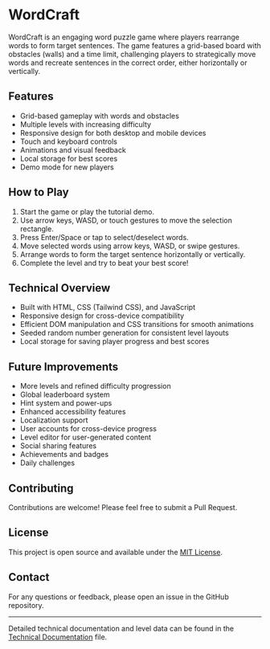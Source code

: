 # WordCraft

WordCraft is an engaging word puzzle game where players rearrange words to form target sentences. The game features a grid-based board with obstacles (walls) and a time limit, challenging players to strategically move words and recreate sentences in the correct order, either horizontally or vertically.

## Features

- Grid-based gameplay with words and obstacles
- Multiple levels with increasing difficulty
- Responsive design for both desktop and mobile devices
- Touch and keyboard controls
- Animations and visual feedback
- Local storage for best scores
- Demo mode for new players

## How to Play

1. Start the game or play the tutorial demo.
2. Use arrow keys, WASD, or touch gestures to move the selection rectangle.
3. Press Enter/Space or tap to select/deselect words.
4. Move selected words using arrow keys, WASD, or swipe gestures.
5. Arrange words to form the target sentence horizontally or vertically.
6. Complete the level and try to beat your best score!

## Technical Overview

- Built with HTML, CSS (Tailwind CSS), and JavaScript
- Responsive design for cross-device compatibility
- Efficient DOM manipulation and CSS transitions for smooth animations
- Seeded random number generation for consistent level layouts
- Local storage for saving player progress and best scores

## Future Improvements

- More levels and refined difficulty progression
- Global leaderboard system
- Hint system and power-ups
- Enhanced accessibility features
- Localization support
- User accounts for cross-device progress
- Level editor for user-generated content
- Social sharing features
- Achievements and badges
- Daily challenges

## Contributing

Contributions are welcome! Please feel free to submit a Pull Request.

## License

This project is open source and available under the [MIT License](LICENSE).

## Contact

For any questions or feedback, please open an issue in the GitHub repository.

---

Detailed technical documentation and level data can be found in the [Technical Documentation](TECHNICAL.md) file.
